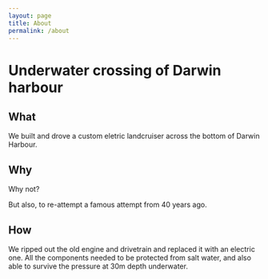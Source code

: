 ```yaml
---
layout: page
title: About
permalink: /about
---
```


# Underwater crossing of Darwin harbour

## What

We built and drove a custom eletric landcruiser across the bottom of Darwin Harbour.

## Why

Why not?

But also, to re-attempt a famous attempt from 40 years ago.

## How

We ripped out the old engine and drivetrain and replaced it with an electric one.
All the components needed to be protected from salt water, and also able to survive the pressure at 30m depth underwater.
